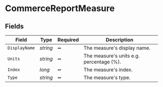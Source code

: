 # CommerceReportMeasure


## Fields

| Field                                    | Type                                     | Required                                 | Description                              |
| ---------------------------------------- | ---------------------------------------- | ---------------------------------------- | ---------------------------------------- |
| `DisplayName`                            | *string*                                 | :heavy_minus_sign:                       | The measure's display name.              |
| `Units`                                  | *string*                                 | :heavy_minus_sign:                       | The measure's units e.g. percentage (%). |
| `Index`                                  | *long*                                   | :heavy_minus_sign:                       | The measure's index.                     |
| `Type`                                   | *string*                                 | :heavy_minus_sign:                       | The measure's type.                      |